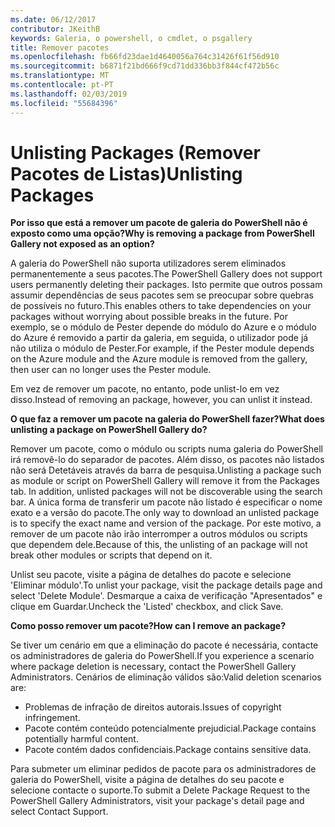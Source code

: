 ```yaml
---
ms.date: 06/12/2017
contributor: JKeithB
keywords: Galeria, o powershell, o cmdlet, o psgallery
title: Remover pacotes
ms.openlocfilehash: fb66fd23dae1d4640056a764c31426f61f56d910
ms.sourcegitcommit: b6871f21bd666f9cd71dd336bb3f844cf472b56c
ms.translationtype: MT
ms.contentlocale: pt-PT
ms.lasthandoff: 02/03/2019
ms.locfileid: "55684396"
---
```

# <a name="unlisting-packages"></a><span data-ttu-id="f933d-103">Unlisting Packages (Remover Pacotes de Listas)</span><span class="sxs-lookup"><span data-stu-id="f933d-103">Unlisting Packages</span></span>

<span data-ttu-id="f933d-104">**Por isso que está a remover um pacote de galeria do PowerShell não é exposto como uma opção?**</span><span class="sxs-lookup"><span data-stu-id="f933d-104">**Why is removing a package from PowerShell Gallery not exposed as an option?**</span></span>

<span data-ttu-id="f933d-105">A galeria do PowerShell não suporta utilizadores serem eliminados permanentemente a seus pacotes.</span><span class="sxs-lookup"><span data-stu-id="f933d-105">The PowerShell Gallery does not support users permanently deleting their packages.</span></span>
<span data-ttu-id="f933d-106">Isto permite que outros possam assumir dependências de seus pacotes sem se preocupar sobre quebras de possíveis no futuro.</span><span class="sxs-lookup"><span data-stu-id="f933d-106">This enables others to take dependencies on your packages without worrying about possible breaks in the future.</span></span>
<span data-ttu-id="f933d-107">Por exemplo, se o módulo de Pester depende do módulo do Azure e o módulo do Azure é removido a partir da galeria, em seguida, o utilizador pode já não utiliza o módulo de Pester.</span><span class="sxs-lookup"><span data-stu-id="f933d-107">For example, if the Pester module depends on the Azure module and the Azure module is removed from the gallery, then user can no longer uses the Pester module.</span></span>

<span data-ttu-id="f933d-108">Em vez de remover um pacote, no entanto, pode unlist-lo em vez disso.</span><span class="sxs-lookup"><span data-stu-id="f933d-108">Instead of removing an package, however, you can unlist it instead.</span></span>

<span data-ttu-id="f933d-109">**O que faz a remover um pacote na galeria do PowerShell fazer?**</span><span class="sxs-lookup"><span data-stu-id="f933d-109">**What does unlisting a package on PowerShell Gallery do?**</span></span>

<span data-ttu-id="f933d-110">Remover um pacote, como o módulo ou scripts numa galeria do PowerShell irá removê-lo do separador de pacotes. Além disso, os pacotes não listados não será Detetáveis através da barra de pesquisa.</span><span class="sxs-lookup"><span data-stu-id="f933d-110">Unlisting a package such as module or script on PowerShell Gallery will remove it from the Packages tab. In addition, unlisted packages will not be discoverable using the search bar.</span></span>
<span data-ttu-id="f933d-111">A única forma de transferir um pacote não listado é especificar o nome exato e a versão do pacote.</span><span class="sxs-lookup"><span data-stu-id="f933d-111">The only way to download an unlisted package is to specify the exact name and version of the package.</span></span>
<span data-ttu-id="f933d-112">Por este motivo, a remover de um pacote não irão interromper a outros módulos ou scripts que dependem dele.</span><span class="sxs-lookup"><span data-stu-id="f933d-112">Because of this, the unlisting of an package will not break other modules or scripts that depend on it.</span></span>

<span data-ttu-id="f933d-113">Unlist seu pacote, visite a página de detalhes do pacote e selecione 'Eliminar módulo'.</span><span class="sxs-lookup"><span data-stu-id="f933d-113">To unlist your package, visit the package details page and select 'Delete Module'.</span></span> <span data-ttu-id="f933d-114">Desmarque a caixa de verificação "Apresentados" e clique em Guardar.</span><span class="sxs-lookup"><span data-stu-id="f933d-114">Uncheck the 'Listed' checkbox, and click Save.</span></span>

<span data-ttu-id="f933d-115">**Como posso remover um pacote?**</span><span class="sxs-lookup"><span data-stu-id="f933d-115">**How can I remove an package?**</span></span>

<span data-ttu-id="f933d-116">Se tiver um cenário em que a eliminação do pacote é necessária, contacte os administradores de galeria do PowerShell.</span><span class="sxs-lookup"><span data-stu-id="f933d-116">If you experience a scenario where package deletion is necessary, contact the PowerShell Gallery Administrators.</span></span>
<span data-ttu-id="f933d-117">Cenários de eliminação válidos são:</span><span class="sxs-lookup"><span data-stu-id="f933d-117">Valid deletion scenarios are:</span></span>
- <span data-ttu-id="f933d-118">Problemas de infração de direitos autorais.</span><span class="sxs-lookup"><span data-stu-id="f933d-118">Issues of copyright infringement.</span></span>
- <span data-ttu-id="f933d-119">Pacote contém conteúdo potencialmente prejudicial.</span><span class="sxs-lookup"><span data-stu-id="f933d-119">Package contains potentially harmful content.</span></span>
- <span data-ttu-id="f933d-120">Pacote contém dados confidenciais.</span><span class="sxs-lookup"><span data-stu-id="f933d-120">Package contains sensitive data.</span></span>

<span data-ttu-id="f933d-121">Para submeter um eliminar pedidos de pacote para os administradores de galeria do PowerShell, visite a página de detalhes do seu pacote e selecione contacte o suporte.</span><span class="sxs-lookup"><span data-stu-id="f933d-121">To submit a Delete Package Request to the PowerShell Gallery Administrators, visit your package's detail page and select Contact Support.</span></span>

